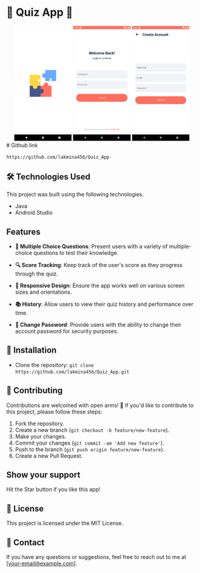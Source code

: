 # 🧠 Quiz App 📝
<div align="center">
    <img alt="Demo" src="Screenshots/0.png" width="30%" />
    <img alt="Demo" src="Screenshots/1.png" width="30%" />
    <img alt="Demo" src="Screenshots/2.png" width="30%" />
</div>
# Github link 

	https://github.com/lakmina456/Quiz_App


## **🛠️ Technologies Used**

This project was built using the following technologies.

- Java
- Android Studio

## **Features**

- **📝 Multiple Choice Questions**: Present users with a variety of multiple-choice questions to test their knowledge.
  
- **🔍 Score Tracking**: Keep track of the user's score as they progress through the quiz.

- **📱 Responsive Design**: Ensure the app works well on various screen sizes and orientations.

- **📚 History**: Allow users to view their quiz history and performance over time.

- **🔑 Change Password**: Provide users with the ability to change their account password for security purposes.

## **🚀 Installation**
- Clone the repository: `git clone https://github.com/lakmina456/Quiz_App.git`

## 🤝 Contributing

Contributions are welcomed with open arms! 🙌 If you'd like to contribute to this project, 
please follow these steps:

1. Fork the repository.
2. Create a new branch (`git checkout -b feature/new-feature`).
3. Make your changes.
4. Commit your changes (`git commit -am 'Add new feature'`).
5. Push to the branch (`git push origin feature/new-feature`).
6. Create a new Pull Request.

## **Show your support**

Hit the Star button if you like this app!

## **📝 License**
This project is licensed under the MIT License.

## **📧 Contact**
If you have any questions or suggestions, feel free to reach out to me at [your-email@example.com].
